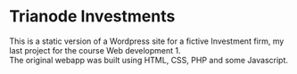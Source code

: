 # Trianode Investments

This is a static version of a Wordpress site for a fictive Investment firm, my last project for the course Web development 1.  
The original webapp was built using HTML, CSS, PHP and some Javascript.
